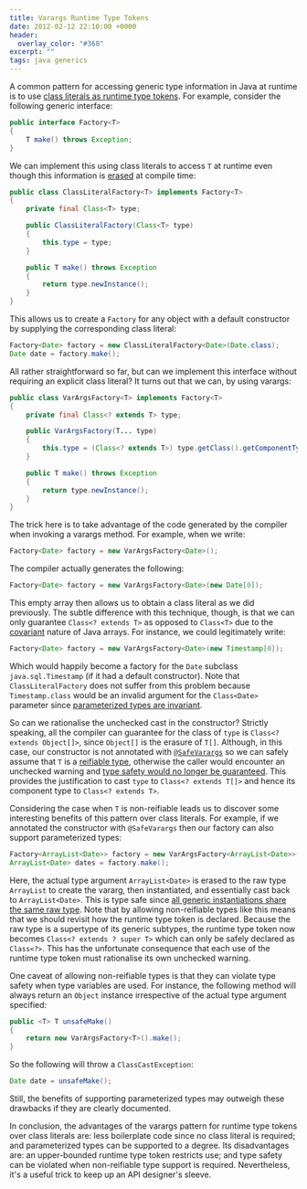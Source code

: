 ```yaml
---
title: Varargs Runtime Type Tokens
date: 2012-02-12 22:10:00 +0000
header:
  overlay_color: "#368"
excerpt: ""
tags: java generics
---
```


A common pattern for accessing generic type information in Java at runtime is to use [class literals as runtime type tokens](http://docs.oracle.com/javase/tutorial/extra/generics/literals.html). For example, consider the following generic interface:

```java
public interface Factory<T>
{
    T make() throws Exception;
}
```

We can implement this using class literals to access `T` at runtime even though this information is [erased](http://docs.oracle.com/javase/tutorial/java/generics/erasure.html) at compile time:

```java
public class ClassLiteralFactory<T> implements Factory<T>
{
    private final Class<T> type;

    public ClassLiteralFactory(Class<T> type)
    {
        this.type = type;
    }

    public T make() throws Exception
    {
        return type.newInstance();
    }
}
```

This allows us to create a `Factory` for any object with a default constructor by supplying the corresponding class literal:

```java
Factory<Date> factory = new ClassLiteralFactory<Date>(Date.class);
Date date = factory.make();
```

All rather straightforward so far, but can we implement this interface without requiring an explicit class literal? It turns out that we can, by using varargs:

```java
public class VarArgsFactory<T> implements Factory<T>
{
    private final Class<? extends T> type;

    public VarArgsFactory(T... type)
    {
        this.type = (Class<? extends T>) type.getClass().getComponentType();
    }

    public T make() throws Exception
    {
        return type.newInstance();
    }
}
```

The trick here is to take advantage of the code generated by the compiler when invoking a varargs method. For example, when we write:

```java
Factory<Date> factory = new VarArgsFactory<Date>();
```

The compiler actually generates the following:

```java
Factory<Date> factory = new VarArgsFactory<Date>(new Date[0]);
```

This empty array then allows us to obtain a class literal as we did previously. The subtle difference with this technique, though, is that we can only guarantee `Class<? extends T>` as opposed to `Class<T>` due to the [covariant](http://en.wikipedia.org/wiki/Covariance_and_contravariance_(computer_science)) nature of Java arrays. For instance, we could legitimately write:

```java
Factory<Date> factory = new VarArgsFactory<Date>(new Timestamp[0]);
```

Which would happily become a factory for the `Date` subclass `java.sql.Timestamp` (if it had a default constructor). Note that `ClassLiteralFactory` does not suffer from this problem because `Timestamp.class` would be an invalid argument for the `Class<Date>` parameter since [parameterized types are invariant](http://www.angelikalanger.com/GenericsFAQ/FAQSections/ParameterizedTypes.html#FAQ102).

So can we rationalise the unchecked cast in the constructor? Strictly speaking, all the compiler can guarantee for the class of `type` is `Class<? extends Object[]>`, since `Object[]` is the erasure of `T[]`. Although, in this case, our constructor is not annotated with [`@SafeVarargs`](http://docs.oracle.com/javase/7/docs/api/java/lang/SafeVarargs.html) so we can safely assume that `T` is a [reifiable type](http://www.angelikalanger.com/GenericsFAQ/FAQSections/TechnicalDetails.html#FAQ106), otherwise the caller would encounter an unchecked warning and [type safety would no longer be guaranteed](http://www.angelikalanger.com/GenericsFAQ/FAQSections/TechnicalDetails.html#FAQ001). This provides the justification to cast `type` to `Class<? extends T[]>` and hence its component type to `Class<? extends T>`.

Considering the case when `T` is non-reifiable leads us to discover some interesting benefits of this pattern over class literals. For example, if we annotated the constructor with `@SafeVarargs` then our factory can also support parameterized types:

```java
Factory<ArrayList<Date>> factory = new VarArgsFactory<ArrayList<Date>>();
ArrayList<Date> dates = factory.make();
```

Here, the actual type argument `ArrayList<Date>` is erased to the raw type `ArrayList` to create the vararg, then instantiated, and essentially cast back to `ArrayList<Date>`. This is type safe since [all generic instantiations share the same raw type](http://www.angelikalanger.com/GenericsFAQ/FAQSections/ParameterizedTypes.html#FAQ005). Note that by allowing non-reifiable types like this means that we should revisit how the runtime type token is declared. Because the raw type is a supertype of its generic subtypes, the runtime type token now becomes `Class<? extends ? super T>` which can only be safely declared as `Class<?>`. This has the unfortunate consequence that each use of the runtime type token must rationalise its own unchecked warning.

One caveat of allowing non-reifiable types is that they can violate type safety when type variables are used. For instance, the following method will always return an `Object` instance irrespective of the actual type argument specified:

```java
public <T> T unsafeMake()
{
    return new VarArgsFactory<T>().make();
}
```

So the following will throw a `ClassCastException`:

```java
Date date = unsafeMake();
```

Still, the benefits of supporting parameterized types may outweigh these drawbacks if they are clearly documented.

In conclusion, the advantages of the varargs pattern for runtime type tokens over class literals are: less boilerplate code since no class literal is required; and parameterized types can be supported to a degree. Its disadvantages are: an upper-bounded runtime type token restricts use; and type safety can be violated when non-reifiable type support is required. Nevertheless, it's a useful trick to keep up an API designer's sleeve.
